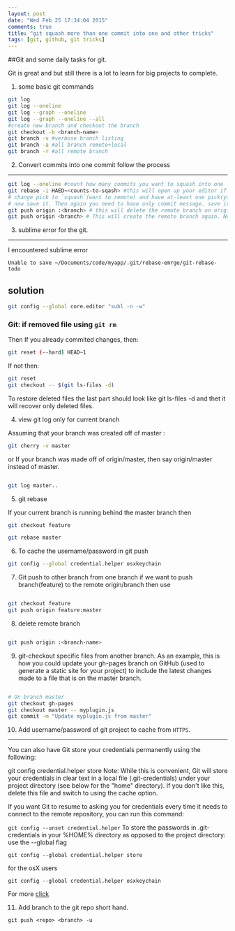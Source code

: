```yaml
---
layout: post
date: "Wed Feb 25 17:34:04 2015"
comments: true
title: "git squash more than one commit into one and other tricks"
tags: [git, github, git tricks]
---
```

##Git and some daily tasks for git.

Git is great and but still there is a lot to learn for big projects to complete.

1. some basic git commands

```bash
git log
git log --oneline
git log --graph --oneline
git log --graph --oneline --all
#create new branch and checkout the branch
git checkout -b <branch-name>
git branch -v #verbose branch listing
git branch -a #all branch remote+local
git branch -r #all remote branch
```
2. Convert commits into one commit follow the process
---

```bash
git log --oneline #count how many commits you want to squash into one
git rebase -i HAED~<counts-to-sqash> #this will open up your editor if added for the git
# change pick to `squash`(want to remote) and have at-least one pick(you want to show).
# now save it. Then again you need to have only commit message. save it
git push origin :<branch> # this will delete the remote branch on origin
git push origin <branch> # This will create the remote branch again. Now every thing will look fine.
```
3. sublime error for the git.
---
I encountered sublime error

`Unable to save ~/Documents/code/myapp/.git/rebase-emrge/git-rebase-todo`

solution
---

```bash
git config --global core.editor "subl -n -w"
```
### Git: if removed file using `git rm`
Then
If you already commited changes, then:

```bash
git reset (--hard) HEAD~1
```
If not then:

```bash
git reset
git checkout -- $(git ls-files -d)
```
To restore deleted files the last part should look like git ls-files -d and thet it will recover only deleted files.

4. view git log only for current branch

Assuming that your branch was created off of master :

```sh
git cherry -v master

```
or
If your branch was made off of origin/master, then say origin/master instead of master.

```sh

git log master..

```

5. git rebase

If your current branch is running behind the master branch then

```sh
git checkout feature

git rebase master

```
6. To cache the username/password in git push

```sh
git config --global credential.helper osxkeychain

```

7. Git push to other branch from one branch
if we want to push branch(feature) to the remote origin/branch then use

```sh

git checkout feature
git push origin feature:master

```
8. delete remote branch

```sh

git push origin :<branch-name>

```

9. git-checkout specific files from another branch.
As an example, this is how you could update your gh-pages branch on GitHub (used to generate a static site for your project) to include the latest changes made to a file that is on the master branch.

```sh

# On branch master
git checkout gh-pages
git checkout master -- myplugin.js
git commit -m "Update myplugin.js from master"

```

10. Add username/password of git project to cache from `HTTPS`.
----

You can also have Git store your credentials permanently using the following:

git config credential.helper store
Note: While this is convenient, Git will store your credentials in clear text in a local file (.git-credentials) under your project directory (see below for the "home" directory). If you don't like this, delete this file and switch to using the cache option.

If you want Git to resume to asking you for credentials every time it needs to connect to the remote repository, you can run this command:

`git config --unset credential.helper`
To store the passwords in .git-credentials in your %HOME% directory as opposed to the project directory: use the --global flag

`git config --global credential.helper store`

for the osX users

`git config --global credential.helper osxkeychain`

For more [click](http://stackoverflow.com/questions/5343068/is-there-a-way-to-skip-password-typing-when-using-https-github)

11. Add branch to the git repo short hand.

`git push <repo> <branch> -u`
